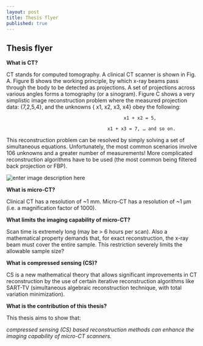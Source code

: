 ```yaml
---
layout: post
title: Thesis flyer
published: true
---
```


## Thesis flyer

**What is CT?**

CT stands for computed tomography. A clinical CT scanner is shown in Fig. A. Figure B shows the working principle, by which x-ray beams pass through the body to be detected as projections. A set of projections across various angles forms a tomography (or a sinogram). Figure C shows a very simplistic image reconstruction problem where the measured projection data: {7,2,5,4}, and the unknowns { x1, x2, x3, x4} obey the following:

                                               x1 + x2 = 5,

                                         x1 + x3 = 7, … and so on.

This reconstruction problem can be resolved by simply solving a set of simultaneous equations. Unfortunately, the most common scenarios involve 106 unknowns and a greater number of measurements! More complicated reconstruction algorithms have to be used (the most common being filtered back projection or FBP).

![enter image description here](https://github.com/ksens/ksens.github.io/blob/master/img/reconExpln1-1024x624.jpg?raw=true)

**What is micro-CT?**

Clinical CT has a resolution of ~1 mm. Micro-CT has a resolution of ~1 µm (i.e. a magnification factor of 1000).

**What limits the imaging capability of micro-CT?**

Scan time is extremely long (may be > 6 hours per scan). Also a mathematical property demands that, for exact reconstruction, the x-ray beam must cover the entire sample. This restriction severely limits the allowable sample size?

**What is compressed sensing (CS)?**

CS is a new mathematical theory that allows significant improvements in CT reconstruction by the use of certain iterative reconstruction algorithms like SART-TV (simultaneous algebraic reconstruction technique, with total variation minimization).

**What is the contribution of this thesis?**

This thesis aims to show that:

_compressed sensing (CS) based reconstruction methods can enhance the imaging capability of micro-CT scanners._
